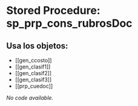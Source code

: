 # Stored Procedure: sp_prp_cons_rubrosDoc

## Usa los objetos:
- [[gen_ccosto]]
- [[gen_clasif1]]
- [[gen_clasif2]]
- [[gen_clasif3]]
- [[prp_cuedoc]]

*No code available.*
